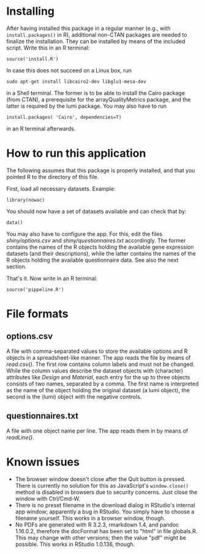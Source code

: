 # Installing
After having installed this package in a regular manner (e.g., with `install.packages()` in R),
additional non-CTAN packages are needed to finalize the installation.
They can be installed by means of the included script. Write this in an R terminal:

```
source('install.R')
```

In case this does not succeed on a Linux box, run

```
sudo apt-get install libcairo2-dev libglu1-mesa-dev
```

in a Shell terminal. The former is to be able to install the Cairo package (from CTAN), 
a prerequisite for the arrayQualityMetrics package, and the latter is required by the lumi 
package. You may also have to run 

```
install.packages( 'Cairo', dependencies=T)
```

in an R terminal afterwards.


# How to run this application

The following assumes that this package is properly installed, 
and that you pointed R to the directory of this file.

First, load all necessary datasets. Example:

```
library(nowac)
```

You should now have a set of datasets available and can check that by:

```
data()
```

You may also have to configure the app. 
For this, edit the files *shiny/options.csv* and *shiny/questionnaires.txt* accordingly.
The former contains the names of the R objects holding the available gene expression datasets 
(and their descriptions), while the latter contains the names of the R objects holding the 
available questionnaire data. See also the next section.

That's it.
Now write in an R terminal:

```
source('pippeline.R')
```


# File formats

## options.csv

A file with comma-separated values to store the available options and R
objects in a spreadsheet-like manner. The app reads the file by means of
*read.csv()*.  The first row contains column labels and must not be
changed. While the column values describe the dataset objects with (character)
attributes like *Design* and *Material*, each entry for the up to three
objects consists of two names, separated by a comma. The first name is
interpreted as the name of the object holding the original dataset (a lumi
object), the second is the (lumi) object with the negative controls.


## questionnaires.txt

A file with one object name per line.  The app reads them in by means of
*readLine()*.


# Known issues
* The browser window doesn't close after the Quit button is pressed.
  There is currently no solution for this as JavaScript's 
  `window.close()` method is disabled in browsers due to security
  concerns. Just close the window with Ctrl/Cmd-W.
* There is no preset filename in the download dialog in RStudio's 
  internal app window; apparently a bug in RStudio. You 
  simply have to choose a filename yourself. This works in a browser
  window, though.
* No PDFs are generated with R 3.2.3, rmarkdown 1.4, and pandoc 
  1.16.0.2, therefore the docFormat has been set to "html" in 
  file globals.R. This may change with other versions; then the value
  "pdf" might be possible. This works in RStudio 1.0.136, though.
